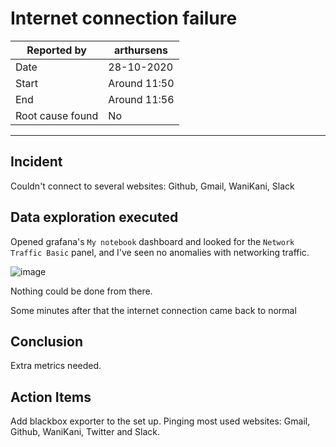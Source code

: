 # Internet connection failure

| Reported by    | arthursens   |
|---|---|
| Date | 28-10-2020   |
| Start |  Around 11:50 |
| End | Around 11:56 |
| Root cause found | No |

---

## Incident

Couldn't connect to several websites: Github, Gmail, WaniKani, Slack

## Data exploration executed

Opened grafana's `My notebook` dashboard and looked for the `Network Traffic Basic` panel, and I've seen no anomalies with networking traffic.

![image](https://user-images.githubusercontent.com/24193764/97456475-ad74fe80-1917-11eb-91f0-182a32879ed8.png)

Nothing could be done from there.

Some minutes after that the internet connection came back to normal

## Conclusion

Extra metrics needed. 

## Action Items

Add blackbox exporter to the set up. Pinging most used websites: Gmail, Github, WaniKani, Twitter and Slack.